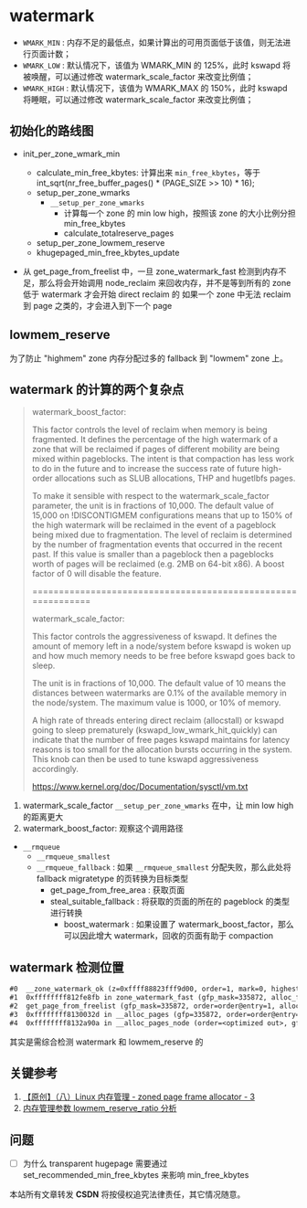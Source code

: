 # watermark

- `WMARK_MIN` : 内存不足的最低点，如果计算出的可用页面低于该值，则无法进行页面计数；
- `WMARK_LOW` : 默认情况下，该值为 WMARK_MIN 的 125%，此时 kswapd 将被唤醒，可以通过修改 watermark_scale_factor 来改变比例值；
- `WMARK_HIGH` : 默认情况下，该值为 WMARK_MAX 的 150%，此时 kswapd 将睡眠，可以通过修改 watermark_scale_factor 来改变比例值；

## 初始化的路线图

- init_per_zone_wmark_min
  - calculate_min_free_kbytes: 计算出来 `min_free_kbytes`，等于 int_sqrt(nr_free_buffer_pages() * (PAGE_SIZE >> 10) * 16);
  - setup_per_zone_wmarks
    - `__setup_per_zone_wmarks`
      - 计算每一个 zone 的 min low high，按照该 zone 的大小比例分担 min_free_kbytes
      - calculate_totalreserve_pages
  - setup_per_zone_lowmem_reserve
  - khugepaged_min_free_kbytes_update

- 从 get_page_from_freelist 中，一旦 zone_watermark_fast 检测到内存不足，那么将会开始调用 node_reclaim 来回收内存，并不是等到所有的 zone 低于 watermark 才会开始 direct reclaim 的
如果一个 zone 中无法 reclaim 到 page 之类的，才会进入到下一个 page

## lowmem_reserve
为了防止 "highmem" zone 内存分配过多的 fallback 到 "lowmem" zone 上。

## watermark 的计算的两个复杂点

> watermark_boost_factor:
>
> This factor controls the level of reclaim when memory is being fragmented.
> It defines the percentage of the high watermark of a zone that will be
> reclaimed if pages of different mobility are being mixed within pageblocks.
> The intent is that compaction has less work to do in the future and to
> increase the success rate of future high-order allocations such as SLUB
> allocations, THP and hugetlbfs pages.
>
> To make it sensible with respect to the watermark_scale_factor
> parameter, the unit is in fractions of 10,000. The default value of
> 15,000 on !DISCONTIGMEM configurations means that up to 150% of the high
> watermark will be reclaimed in the event of a pageblock being mixed due
> to fragmentation. The level of reclaim is determined by the number of
> fragmentation events that occurred in the recent past. If this value is
> smaller than a pageblock then a pageblocks worth of pages will be reclaimed
> (e.g.  2MB on 64-bit x86). A boost factor of 0 will disable the feature.
>
> =============================================================
>
> watermark_scale_factor:
>
> This factor controls the aggressiveness of kswapd. It defines the
> amount of memory left in a node/system before kswapd is woken up and
> how much memory needs to be free before kswapd goes back to sleep.
>
> The unit is in fractions of 10,000. The default value of 10 means the
> distances between watermarks are 0.1% of the available memory in the
> node/system. The maximum value is 1000, or 10% of memory.
>
> A high rate of threads entering direct reclaim (allocstall) or kswapd
> going to sleep prematurely (kswapd_low_wmark_hit_quickly) can indicate
> that the number of free pages kswapd maintains for latency reasons is
> too small for the allocation bursts occurring in the system. This knob
> can then be used to tune kswapd aggressiveness accordingly.
>
> https://www.kernel.org/doc/Documentation/sysctl/vm.txt


1. watermark_scale_factor `__setup_per_zone_wmarks` 在中，让 min low high 的距离更大
2. watermark_boost_factor: 观察这个调用路径

- `__rmqueue`
  - `__rmqueue_smallest`
  - `__rmqueue_fallback` : 如果 `__rmqueue_smallest` 分配失败，那么此处将 fallback migratetype 的页转换为目标类型
    - get_page_from_free_area : 获取页面
    - steal_suitable_fallback : 将获取的页面的所在的 pageblock 的类型进行转换
      - boost_watermark : 如果设置了 watermark_boost_factor，那么可以因此增大 watermark，回收的页面有助于 compaction

## watermark 检测位置
```txt
#0  __zone_watermark_ok (z=0xffff88823fff9d00, order=1, mark=0, highest_zoneidx=2, alloc_flags=257, free_pages=1281590) at mm/page_alloc.c:3977
#1  0xffffffff812fe8fb in zone_watermark_fast (gfp_mask=335872, alloc_flags=257, highest_zoneidx=2, mark=0, order=1, z=0xffff88823fff9d00) at mm/page_alloc.c:4069
#2  get_page_from_freelist (gfp_mask=335872, order=order@entry=1, alloc_flags=257, ac=ac@entry=0xffffffff82a03c70) at mm/page_alloc.c:4242
#3  0xffffffff8130032d in __alloc_pages (gfp=335872, order=order@entry=1, preferred_nid=preferred_nid@entry=0, nodemask=nodemask@entry=0x0 <fixed_percpu_data>) at mm/page_alloc.c:5555
#4  0xffffffff8132a90a in __alloc_pages_node (order=<optimized out>, gfp_mask=<optimized out>, nid=0) at include/linux/gfp.h:223
```
其实是需综合检测 watermark 和 lowmem_reserve 的

## 关键参考
1. [【原创】（八）Linux 内存管理 - zoned page frame allocator - 3](https://www.cnblogs.com/LoyenWang/p/11708255.html)
2. [内存管理参数 lowmem_reserve_ratio 分析](http://linux.laoqinren.net/kernel/vm-sysctl-lowmem_reserve_ratio/)

## 问题
- [ ] 为什么 transparent hugepage 需要通过 set_recommended_min_free_kbytes 来影响 min_free_kbytes

<script src="https://giscus.app/client.js"
        data-repo="martins3/martins3.github.io"
        data-repo-id="MDEwOlJlcG9zaXRvcnkyOTc4MjA0MDg="
        data-category="Show and tell"
        data-category-id="MDE4OkRpc2N1c3Npb25DYXRlZ29yeTMyMDMzNjY4"
        data-mapping="pathname"
        data-reactions-enabled="1"
        data-emit-metadata="0"
        data-theme="light"
        data-lang="zh-CN"
        crossorigin="anonymous"
        async>
</script>

本站所有文章转发 **CSDN** 将按侵权追究法律责任，其它情况随意。

